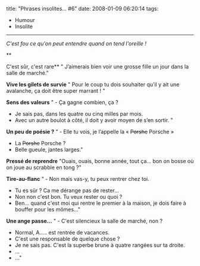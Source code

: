 title: "Phrases insolites… #6"
date: 2008-01-09 06:20:14
tags:
  - Humour
  - Insolite
---

_C'est fou ce qu'on peut entendre quand on tend l'oreille&nbsp;!_

**<!-- more -->

C'est sûr, c'est rare**
" J’aimerais bien voir une grosse fille un jour dans la salle de marché."

**Vive les gilets de survie**
" Pour le coup tu dois souhaiter qu’il y ait une avalanche, ça doit être super marrant&nbsp;! "

**Sens des valeurs**
" - Ça gagne combien, ça&nbsp;?
- Je sais pas, dans les quatre ou cinq milles par mois.
- Avec un autre boulot à côté, il doit y avoir moyen de s’en sortir. "

**Un peu de poésie&nbsp;?**
" - Elle tu vois, je l’appelle la « <span style="text-decoration: line-through">Porshe</span> Porsche »
- La <span style="text-decoration: line-through">Porshe</span> Porsche&nbsp;?
- Belle gueule, jantes larges."

**Pressé de reprendre**
"Ouais, ouais, bonne année, tout ça&#8230; bon on bosse où on joue au scrabble en tong&nbsp;?"

**Tire-au-flanc**
" - Non mais vas-y, tu peux rentrer chez toi.
- Tu es sûr&nbsp;? Ca me dérange pas de rester&#8230;
- Non non c'est bon. Tu veux rester ou quoi&nbsp;?
- Ben&#8230; quand c'est moi qui rentre le premier à la maison, je dois faire à bouffer pour les mômes&#8230;"

**Une ange passe&#8230;**
" - C'est silencieux la salle de marché, non&nbsp;?
- Normal, A&#8230;.. est rentrée de vacances.
- C'est une responsable de quelque chose&nbsp;?
- Je ne sais pas. C'est la superbe brune à quatre rangées sur ta droite.
- &#8230;
- &#8230;"
